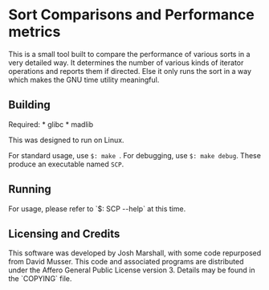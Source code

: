 <h1>Sort Comparisons and Performance metrics</h1>
This is a small tool built to compare the performance of various sorts in a very detailed way.  It determines the number of various kinds of iterator operations and reports them if directed.  Else it only runs the sort in a way which makes the GNU time utility meaningful.

<h2>Building</h2>
Required:
 * glibc
 * madlib

This was designed to run on Linux.

For standard usage, use `$: make `.  For debugging, use `$: make debug`.  These produce an executable named `SCP`.

<h2>Running</h2>
For usage, please refer to `$: SCP --help` at this time.

<h2>Licensing and Credits</h2>
This software was developed by Josh Marshall, with some code repurposed from David Musser.  This code and associated programs are distributed under the Affero General Public License version 3.  Details may be found in the `COPYING` file.
